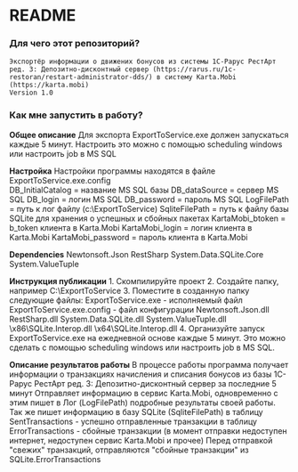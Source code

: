 # README #

### Для чего этот репозиторий? ###

	Экспортёр информации о движених бонусов из системы 1С-Рарус РестАрт ред. 3: Депозитно-дисконтный сервер (https://rarus.ru/1c-restoran/restart-administrator-dds/) в систему Karta.Mobi (https://karta.mobi)
	Version 1.0

### Как мне запустить в работу? ###

**Общее описание**
	Для экспорта ExportToService.exe должен запускаться каждые 5 минут. 
	Настроить это можно с помощью scheduling windows или настроить job в MS SQL  

**Настройка**
	Настройки программы находятся в файле ExportToService.exe.config	
		<!--Настройки для получения данных-->
			DB_InitialCatalog = название MS SQL базы
			DB_dataSource = сервер MS SQL
			DB_login = логин MS SQL
    		DB_password = пароль MS SQL
		<!--Настройки для хранения лога-->
			LogFilePath = путь к лог файлу (с:\ExportToService)
		<!--Настройки для записи данных-->
			SqliteFilePath = путь к файлу базы SQLite для хранения о успешных и сбойных пакетах
		<!--Настройки для отправки данных-->
			KartaMobi_btoken = b_token клиента в Karta.Mobi
			KartaMobi_login = логин клиента в Karta.Mobi
			KartaMobi_password = пароль клиента в Karta.Mobi

**Dependencies**
	Newtonsoft.Json
	RestSharp
	System.Data.SQLite.Core
	System.ValueTuple

**Инструкция публикации**
	1. Скомпилируйте проект
	2. Создайте папку, например C:\ExportToService
	3. Поместите в созданную папку следующие файлы:
		ExportToService.exe - исполняемый файл
		ExportToService.exe.config - файл конфигурации
		Newtonsoft.Json.dll
		RestSharp.dll
		System.Data.SQLite.dll
		System.ValueTuple.dll
		\x86\SQLite.Interop.dll
		\x64\SQLite.Interop.dll
	4. Организуйте запуск ExportToService.exe на ежедневной основе каждые 5 минут.
		Это можно сделать с помощью scheduling windows или настроить job в MS SQL.  
		
**Описание результатов работы**
	В процессе работы программа получает информации о транзакциях начисления и списания бонусов из базы 1С-Рарус РестАрт ред. 3: Депозитно-дисконтный сервер за последние 5 минут
	Отправляет информацию в сервис Karta.Mobi, одновременно с этим пишет в Лог (LogFilePath) подробные результаты своей работы.
	Так же пишет информацию в базу SQLite (SqliteFilePath) 
		в таблицу SentTransactions - успешно отправленные транзакции
		в таблицу ErrorTransactions - сбойные транзакции (в момент отправки недоступен интернет, недоступен сервис Karta.Mobi и прочее)
	Перед отправкой "свежих" транзакций, отправляются "сбойные транзакции" из SQLite.ErrorTransactions
